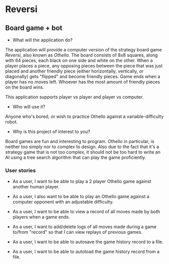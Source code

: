 # Reversi

## Board game + bot 

- What will the application do?  

The application will provide a computer version of the strategy board game *Reversi*, also known as *Othello*. 
The board consists of 8x8 squares, along with 64 pieces, each black on one side and white on the other. When a player places a piece, any opposing pieces between the piece that was just placed and another friendly piece (either horizontally, vertically, or diagonally) gets "flipped" and become friendly pieces. Game ends when a player has no moves left. Whoever has the most amount of friendly pieces on the board wins.

This application supports player vs player and player vs computer.

- Who will use it?

Anyone who's bored, or wish to practice Othello against a variable-difficulty robot.

- Why is this project of interest to you?

Board games are fun and interesting to program. Othello in particular, is neither too simply nor to complex to design. 
Also due to the fact that it's a strategy game that is not too complex, it should not be too hard to write an AI using a
tree search algorithm that can play the game proficiently.

### User stories

- As a user, I want to be able to play a 2 player Othello game against another human player.
- As a user, I also want to be able to play an Othello game against a computer opponent with an adjustable difficulty.
- As a user, I want to be able to view a record of all moves made by both players when a game ends.
- As a user, I want to add/delete logs of all moves made during a game to/from "record" so that I can view replays of previous games.

- As a user, I want to be able to autosave the game history record to a file.
- As a user, I want to be able to autoload the game history record from a file.